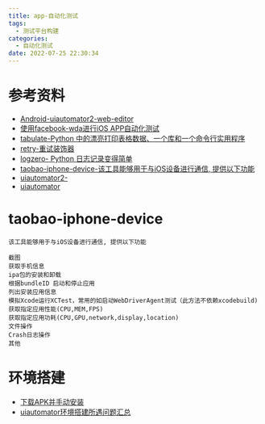 ```yaml
---
title: app-自动化测试
tags:
  - 测试平台构建
categories:
  - 自动化测试 
date: 2022-07-25 22:30:34
---
```


# 参考资料
- [Android-uiautomator2-web-editor](https://github.com/alibaba/web-editor)
- [使用facebook-wda进行iOS APP自动化测试](https://blog.csdn.net/u010698107/article/details/120396046)
- [tabulate-Python 中的漂亮打印表格数据、一个库和一个命令行实用程序](https://pypi.org/project/tabulate/)
- [retry-重试装饰器](https://pypi.org/project/retry/)
- [logzero- Python 日志记录变得简单](https://logzero.readthedocs.io/en/latest/)
- [taobao-iphone-device-该工具能够用于与iOS设备进行通信, 提供以下功能](https://github.com/alibaba/taobao-iphone-device)
- [uiautomator2-](https://github.com/openatx/uiautomator2)
- [uiautomator](https://github.com/xiaocong/uiautomator)

# taobao-iphone-device
```
该工具能够用于与iOS设备进行通信, 提供以下功能

截图
获取手机信息
ipa包的安装和卸载
根据bundleID 启动和停止应用
列出安装应用信息
模拟Xcode运行XCTest，常用的如启动WebDriverAgent测试（此方法不依赖xcodebuild)
获取指定应用性能(CPU,MEM,FPS)
获取指定应用功耗(CPU,GPU,network,display,location)
文件操作
Crash日志操作
其他
```

# 环境搭建
- [下载APK并手动安装](https://github.com/jiankehtt/uiautomator/tree/master/uiautomator/libs)
- [uiautomator环境搭建所遇问题汇总](https://www.cnblogs.com/xmmc/p/8849249.html)